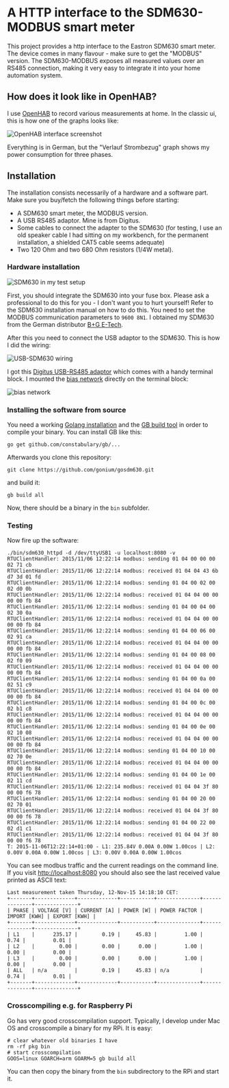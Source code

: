 # A HTTP interface to the SDM630-MODBUS smart meter

This project provides a http interface to the Eastron SDM630 smart
meter. The device comes in many flavour - make sure to get the "MODBUS"
version. The SDM630-MODBUS exposes all measured values over an RS485
connection, making it very easy to integrate it into your home
automation system.

## How does it look like in OpenHAB?

I use [OpenHAB](http://openhab.org) to record various measurements at
home. In the classic ui, this is how one of the graphs looks like:

![OpenHAB interface screenshot](img/openhab.png)

Everything is in German, but the "Verlauf Strombezug" graph shows my
power consumption for three phases.

## Installation

The installation consists necessarily of a hardware and a software part.
Make sure you buy/fetch the following things before starting:

* A SDM630 smart meter, the MODBUS version.
* A USB RS485 adaptor. Mine is from Digitus.
* Some cables to connect the adapter to the SDM630 (for testing, I use
an old speaker cable I had sitting on my workbench, for the permanent
installation, a shielded CAT5 cable seems adequate)
* Two 120 Ohm and two 680 Ohm resistors (1/4W metal).

### Hardware installation

![SDM630 in my test setup](img/SDM630-MODBUS.jpg)

First, you should integrate the SDM630 into your fuse box. Please ask a
professional to do this for you - I don't want you to hurt yourself!
Refer to the SDM630 installation manual on how to do this. You need to
set the MODBUS communication parameters to ``9600 8N1``. I obtained my
SDM630 from the German distributor [B+G
E-Tech](http://bg-etech.de/os/product_info.php/cPath/25_28/products_id/50).

After this you need to connect the USB adaptor to the SDM630. This is
how I did the wiring:

![USB-SDM630 wiring](img/wiring.jpg)

I got this [Digitus USB-RS485
adaptor](http://www.digitus.info/en/products/accessories/adapter-and-converter/r-usb-serial-adapter-usb-20-da-70157/)
which comes with a handy terminal block. I mounted the [bias
network](https://en.wikipedia.org/wiki/RS-485) directly on the terminal
block:

![bias network](img/USB-RS485-Adaptor.jpg)

### Installing the software from source

You need a working [Golang installation](http://golang.org) and the [GB
build tool](http://getgb.io/) in order to compile your binary. You can
install GB like this:

    go get github.com/constabulary/gb/...

Afterwards you clone this repository:

    git clone https://github.com/gonium/gosdm630.git

and build it:

    gb build all

Now, there should be a binary in the ````bin```` subfolder.

### Testing

Now fire up the software:

    ./bin/sdm630_httpd -d /dev/ttyUSB1 -u localhost:8080 -v
    RTUClientHandler: 2015/11/06 12:22:14 modbus: sending 01 04 00 00 00 02 71 cb
    RTUClientHandler: 2015/11/06 12:22:14 modbus: received 01 04 04 43 6b d7 3d 01 fd
    RTUClientHandler: 2015/11/06 12:22:14 modbus: sending 01 04 00 02 00 02 d0 0b
    RTUClientHandler: 2015/11/06 12:22:14 modbus: received 01 04 04 00 00 00 00 fb 84
    RTUClientHandler: 2015/11/06 12:22:14 modbus: sending 01 04 00 04 00 02 30 0a
    RTUClientHandler: 2015/11/06 12:22:14 modbus: received 01 04 04 00 00 00 00 fb 84
    RTUClientHandler: 2015/11/06 12:22:14 modbus: sending 01 04 00 06 00 02 91 ca
    RTUClientHandler: 2015/11/06 12:22:14 modbus: received 01 04 04 00 00 00 00 fb 84
    RTUClientHandler: 2015/11/06 12:22:14 modbus: sending 01 04 00 08 00 02 f0 09
    RTUClientHandler: 2015/11/06 12:22:14 modbus: received 01 04 04 00 00 00 00 fb 84
    RTUClientHandler: 2015/11/06 12:22:14 modbus: sending 01 04 00 0a 00 02 51 c9
    RTUClientHandler: 2015/11/06 12:22:14 modbus: received 01 04 04 00 00 00 00 fb 84
    RTUClientHandler: 2015/11/06 12:22:14 modbus: sending 01 04 00 0c 00 02 b1 c8
    RTUClientHandler: 2015/11/06 12:22:14 modbus: received 01 04 04 00 00 00 00 fb 84
    RTUClientHandler: 2015/11/06 12:22:14 modbus: sending 01 04 00 0e 00 02 10 08
    RTUClientHandler: 2015/11/06 12:22:14 modbus: received 01 04 04 00 00 00 00 fb 84
    RTUClientHandler: 2015/11/06 12:22:14 modbus: sending 01 04 00 10 00 02 70 0e
    RTUClientHandler: 2015/11/06 12:22:14 modbus: received 01 04 04 00 00 00 00 fb 84
    RTUClientHandler: 2015/11/06 12:22:14 modbus: sending 01 04 00 1e 00 02 11 cd
    RTUClientHandler: 2015/11/06 12:22:14 modbus: received 01 04 04 3f 80 00 00 f6 78
    RTUClientHandler: 2015/11/06 12:22:14 modbus: sending 01 04 00 20 00 02 70 01
    RTUClientHandler: 2015/11/06 12:22:14 modbus: received 01 04 04 3f 80 00 00 f6 78
    RTUClientHandler: 2015/11/06 12:22:14 modbus: sending 01 04 00 22 00 02 d1 c1
    RTUClientHandler: 2015/11/06 12:22:14 modbus: received 01 04 04 3f 80 00 00 f6 78
    T: 2015-11-06T12:22:14+01:00 - L1: 235.84V 0.00A 0.00W 1.00cos | L2: 0.00V 0.00A 0.00W 1.00cos | L3: 0.00V 0.00A 0.00W 1.00cos

You can see modbus traffic and the current readings on the command line.
If you visit [http://localhost:8080](http://localhost:8080) you should
also see the last received value printed as ASCII text:

    Last measurement taken Thursday, 12-Nov-15 14:18:10 CET:
    +-------+-------------+-------------+-----------+--------------+--------------+--------------+
    | PHASE | VOLTAGE [V] | CURRENT [A] | POWER [W] | POWER FACTOR | IMPORT [KWH] | EXPORT [KWH] |
    +-------+-------------+-------------+-----------+--------------+--------------+--------------+
    | L1    |      235.17 |        0.19 |     45.83 |         1.00 |         0.74 |         0.01 |
    | L2    |        0.00 |        0.00 |      0.00 |         1.00 |         0.00 |         0.00 |
    | L3    |        0.00 |        0.00 |      0.00 |         1.00 |         0.00 |         0.00 |
    | ALL   | n/a         |        0.19 |     45.83 | n/a          |         0.74 |         0.01 |
    +-------+-------------+-------------+-----------+--------------+--------------+--------------+

### Crosscompiling e.g. for Raspberry Pi

Go has very good crosscompilation support. Typically, I develop under
Mac OS and crosscompile a binary for my RPi. It is easy:

    # clear whatever old binaries I have
    rm -rf pkg bin
    # start crosscompilation
    GOOS=linux GOARCH=arm GOARM=5 gb build all

You can then copy the binary from the ``bin`` subdirectory to the RPi
and start it.
